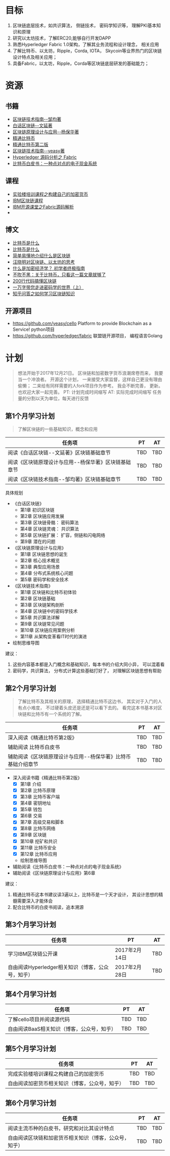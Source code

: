 # 目标
1. 区块链底层技术，如共识算法， 侧链技术， 密码学知识等， 理解PKI基本知识和原理
2. 研究以太坊技术，了解ERC20,能够自行开发DAPP
3.  熟悉Hyperledger Fabric 1.0架构，了解其业务流程和设计理念， 相关应用
4. 了解比特币、以太坊，Ripple，Corda, IOTA， Skycoin等业界热门的区块链设计特点及相关应用；
5. 具备Fabric，以太坊，Ripple，Corda等区块链底层研发的基础能力；


# 资源
## 书籍
- [区块链技术指南--邹均著](#kindle)
- [白话区块链--文延著](#kindle)
- [区块链原理设计与应用--杨保华著](#kindle)
- [精通比特币](http://book.8btc.com/master_bitcoin)
- [精通比特币第二版](http://book.8btc.com/masterbitcoin2cn)
- [区块链技术指南--yeasy著](https://www.gitbook.com/book/yeasy/blockchain_guide/details) 
- [Hyperledger 源码分析之 Fabric](https://www.gitbook.com/book/yeasy/hyperledger_code_fabric/details)
- [比特币白皮书：一种点对点的电子现金系统](http://www.8btc.com/wiki/bitcoin-a-peer-to-peer-electronic-cash-system)

## 课程
- [实验楼培训课程之构建自己的加密货币](https://www.shiyanlou.com/courses/952)
- [IBM区块链课程](https://www.ibm.com/developerworks/community/wikis/home?lang=zh#!/wiki/W30b0c771924e_49d2_b3b7_88a2a2bc2e43/page/HyperLedger%20Fabric%E7%B3%BB%E5%88%97%E5%BE%AE%E8%AE%B2%E5%A0%82)
- [IBM开源课堂之Fabric源码解析](https://www.ibm.com/developerworks/community/wikis/home?lang=zh#!/wiki/W30b0c771924e_49d2_b3b7_88a2a2bc2e43/page/IBM%E5%BC%80%E6%BA%90%E6%8A%80%E6%9C%AF%E5%BE%AE%E8%AE%B2%E5%A0%82)
- 
## 博文
- [比特币是什么](https://www.zhihu.com/question/22076666/answer/69638270)
- [比特币是什么](https://www.zhihu.com/question/22076666/answer/232628039)
- [简单易懂地介绍什么是区块链](https://zhuanlan.zhihu.com/p/22228902)
- [汪晓明对区块链、以太坊的思考](http://wangxiaoming.com/)
- [什么是加密经济学？ 初学者终极指南](https://mp.weixin.qq.com/s?__biz=MzIwODA3NDI5MA==&mid=2652525361&idx=1&sn=e67635d03f120cc147f7ec7094fe1df9)
- [不吹不黑：关于比特币，只看这一篇文章就够了](https://mp.weixin.qq.com/s?__biz=MzU0NTI0OTUxOA==&mid=2247484687&idx=1&sn=f49bab82482b4b0d4b189598df15d93d)
- [200行代码搞懂区块链](https://mp.weixin.qq.com/s?__biz=MjM5ODIzNDQ3Mw==&mid=2649967604&idx=1&sn=012645cc57f0d772fa262522c7c1be25)
- [一万字带您走进密码学的世界（上）](https://mp.weixin.qq.com/s?__biz=MzIxNjc4NzkyMA==&mid=2247484874&idx=2&sn=13eb05a1154e447ac322c0c976a3800c)
- [知乎问答之如何学习区块链知识](https://www.zhihu.com/question/51047975/answer/259779402)

## 开源项目
- https://github.com/yeasy/cello   Platform to provide Blockchain as a Service!    python项目
- https://github.com/hyperledger/fabric   联盟链开源项目， 编程语言Golang

# 计划
> 想法开始于2017年12月21日。 区块链和加密数字货币浪潮席卷而来， 我要当一个冲浪者。 
>  开源这个计划， 一来接受大家监督，这样自己更没有理由偷懒； 二来给有同样需要的人fork项目作为参考。 我会不断完善， 更新。 也欢迎大家一起完善。 
> PT: 计划完成时间缩写
> AT:  实际完成时间缩写
> 任务量的分割以天为单位，每天进行反馈


## 第1个月学习计划
>  了解区块链的一些基础知识，概念和应用

|任务项   |   PT   |   AT|
| ---- | ----  | ---- | 
阅读《白话区块链--文延著》区块链基础章节   |   TBD   |   TBD
阅读《区块链原理设计与应用--杨保华著》区块链基础章节   |   TBD   |   TBD
阅读《区块链技术指南--邹均著》区块链基础章节   |   TBD   |   TBD

具体规划
- 《白话区块链》
  - 第1章 初识区块链
  - 第2章 区块链应用发展
  - 第3章 区块链骨骼： 密码算法
  - 第4章 区块链灵魂： 共识算法
  - 第5章 区块链扩展： 扩容，侧链和闪电网络
  - 第9章 潜在的问题
- 《区块链原理设计与应用》
  - 第1章 区块链思想的诞生
  - 第2章 核心技术概览
  - 第3章 典型应用场景
  - 第4章 分布式系统核心问题
  - 第5章 密码学和安全技术
- 《区块链技术指南》
  - 第1章  区块链和比特币初体验
  - 第2章 区块链基础
  - 第3章 区块链架构剖析
  - 第4章 区块链中的密码学技术
  - 第5章 共识算法详解
  - 第9章 区块链常见问题
  - 第10章 区块链应用案例分析
  - 第11章 从架构变革看IT时代的演进
-  绘制思维导图

建议：
1. 这些内容基本都是入门概念和基础知识，每本书的介绍大同小异， 可以混着看
2. 密码学，共识算法， 分布式计算这些基础打好了， 对理解区块链思想有帮助


## 第2个月学习计划
>  了解比特币及其相关的原理， 选择精通比特币这边书， 其实对于入门的人有点小难度， 不过硬着头皮还是还是可以看下去的。 看完这本书基本对区块链和比特币有一个系统的了解。 

|任务项   |   PT   |   AT|
| ---- | ----  | ---- |
深入阅读《精通比特币第2版》   |   TBD  |   TBD
辅助阅读  比特币白皮书  | TBD  |  TBD
辅助阅读《区块链原理设计与应用--杨保华著》比特币基础介绍章节   |  TBD   |   TBD

- 深入阅读书籍《精通比特币第2版》
    - [x] 第1章 介绍
    - [x] 第2章 比特币原理
    - [x] 第3章 比特币客户端
    - [x] 第4章 密钥地址
    - [x] 第5章 钱包
    - [x] 第6章 交易
    - [x] 第7章 高级交易和脚本
    - [x] 第8章 比特币网络
    - [x] 第9章 区块链
    - [x] 第10章 挖矿和共识
    - [x] 第11章 比特币安全
    - [x] 第12章 比特币应用
    - 绘制思维导图
- 辅助阅读《比特币白皮书：一种点对点的电子现金系统》
- 辅助阅读《区块链原理设计与应用》第6章

建议： 
1. 精通比特币这本书建议读3遍以上，比特币是一个天才设计， 其设计思想的精髓需要深入才能体会
2. 配合比特币的白皮书阅读，追本溯源

## 第3个月学习计划
|任务项   |   PT   |   AT|
| ---- | ----  | ---- | 
学习IBM区块链公开课   |   2017年2月14日   |   TBD
自由阅读Hyperledger相关知识（博客，公众号，知乎）   |   2017年2月28日   |   TBD

## 第4个月学习计划

|任务项   |   PT   |   AT|
| ---- | ----  | ---- |
了解cello项目并阅读源代码  |   TBD   |   TBD
自由阅读BaaS相关知识（博客，公众号，知乎）   |   TBD   |   TBD

## 第5个月学习计划

|任务项   |   PT   |   AT|
| ---- | ----  | ---- |
完成实验楼培训课程之构建自己的加密货币   |   TBD   |   TBD
自由阅读加密货币相关知识（博客，公众号，知乎）   |   TBD   |   TBD

## 第6个月学习计划

|任务项   |   PT   |   AT|
| ---- | ----  | ---- |
阅读主流币种的白皮书，研究和对比其设计特点   |   TBD  |   TBD
自由阅读区块链和加密货币相关知识（博客，公众号，知乎）   |   TBD  |   TBD



